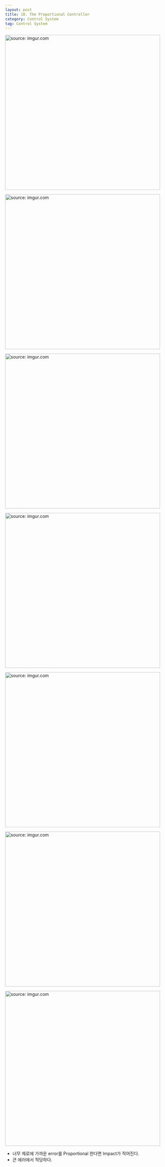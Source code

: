 ```yaml
---
layout: post
title: 10. The Proportional Controller
category: Control System
tag: Control System
---
```


<a href="https://postimg.cc/7bBH6Ywg"><img src="https://i.postimg.cc/28YV0VtX/Capture.jpg" width="500px" title="source: imgur.com" /><a>

<a href="https://postimg.cc/23J5G8MC"><img src="https://i.postimg.cc/025J8zCK/Capture.jpg" width="500px" title="source: imgur.com" /><a>

<a href="https://postimg.cc/0rp8YdY0"><img src="https://i.postimg.cc/KcWRy04w/Capture.jpg" width="500px" title="source: imgur.com" /><a>

<a href="https://postimg.cc/vc0LmnNG"><img src="https://i.postimg.cc/sgrnw9PG/Capture.jpg" width="500px" title="source: imgur.com" /><a>

<a href="https://postimg.cc/hhrVCxgV"><img src="https://i.postimg.cc/nc8ThYPS/Capture.jpg" width="500px" title="source: imgur.com" /><a>

<a href="https://postimg.cc/BtqK16Db"><img src="https://i.postimg.cc/CM8HXnxG/Capture.jpg" width="500px" title="source: imgur.com" /><a>

<a href="https://postimg.cc/6yZtWV3v"><img src="https://i.postimg.cc/DyjZcB3B/Capture.jpg" width="500px" title="source: imgur.com" /><a>

- 너무 제로에 가까운 error를 Proportional 한다면 Impact가 적어진다.
- 큰 에러에서 적당하다.
